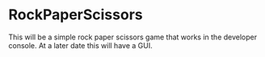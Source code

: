 # RockPaperScissors

This will be a simple rock paper scissors game that works in the developer console. At a later date this will have a GUI.